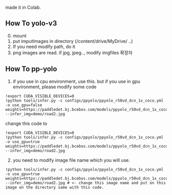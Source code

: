 made it in Colab.

## How To yolo-v3

0. mount
1. put imputImages in directory (/content/drive/MyDrive/ ..)
2. If you need modify path, do it
3. png images are read. if jpg, jpeg.., modify imgfiles 확장자

## How To pp-yolo
1. if you use in cpu environment, use this.
but if you use in gpu environment, please modify some code
```
!export CUDA_VISIBLE_DEVICES=0
!python tools/infer.py -c configs/ppyolo/ppyolo_r50vd_dcn_1x_coco.yml -o use_gpu=false weights=https://paddledet.bj.bcebos.com/models/ppyolo_r50vd_dcn_1x_coco.pdparams --infer_img=demo/road2.jpg
```
change this code to 
```
!export CUDA_VISIBLE_DEVICES=0
!python tools/infer.py -c configs/ppyolo/ppyolo_r50vd_dcn_1x_coco.yml -o use_gpu=true weights=https://paddledet.bj.bcebos.com/models/ppyolo_r50vd_dcn_1x_coco.pdparams --infer_img=demo/road2.jpg
```
2. you need to modify image file name which you will use.
```
!python tools/infer.py -c configs/ppyolo/ppyolo_r50vd_dcn_1x_coco.yml -o use_gpu=true weights=https://paddledet.bj.bcebos.com/models/ppyolo_r50vd_dcn_1x_coco.pdparams --infer_img=demo/road2.jpg # <- change this image name and put on this image on the directory same with this code.
```
